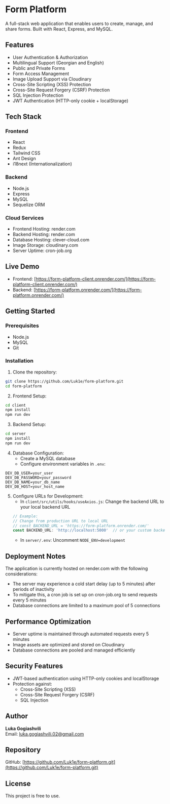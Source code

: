 # Form Platform

A full-stack web application that enables users to create, manage, and share forms. Built with React, Express, and MySQL.

## Features

- User Authentication & Authorization
- Multilingual Support (Georgian and English)
- Public and Private Forms
- Form Access Management
- Image Upload Support via Cloudinary
- Cross-Site Scripting (XSS) Protection
- Cross-Site Request Forgery (CSRF) Protection
- SQL Injection Protection
- JWT Authentication (HTTP-only cookie + localStorage)

## Tech Stack

### Frontend

- React
- Redux
- Tailwind CSS
- Ant Design
- i18next (Internationalization)

### Backend

- Node.js
- Express
- MySQL
- Sequelize ORM

### Cloud Services

- Frontend Hosting: render.com
- Backend Hosting: render.com
- Database Hosting: clever-cloud.com
- Image Storage: cloudinary.com
- Server Uptime: cron-job.org

## Live Demo

- Frontend: [https://form-platform-client.onrender.com/](https://form-platform-client.onrender.com/)
- Backend: [https://form-platform.onrender.com/](https://form-platform.onrender.com/)

## Getting Started

### Prerequisites

- Node.js
- MySQL
- Git

### Installation

1. Clone the repository:

```bash
git clone https://github.com/Luk1e/form-platform.git
cd form-platform
```

2. Frontend Setup:

```bash
cd client
npm install
npm run dev
```

3. Backend Setup:

```bash
cd server
npm install
npm run dev
```

4. Database Configuration:
   - Create a MySQL database
   - Configure environment variables in `.env`:

```env
DEV_DB_USER=your_user
DEV_DB_PASSWORD=your_password
DEV_DB_NAME=your_db_name
DEV_DB_HOST=your_host_name
```

5. Configure URLs for Development:
   - In `client/src/utils/hooks/useAxios.js`: Change the backend URL to your local backend URL
   ```javascript
   // Example:
   // Change from production URL to local URL
   // const BACKEND_URL = 'https://form-platform.onrender.com/'
   const BACKEND_URL: 'http://localhost:5000'  // or your custom backend port
   ```
   - In `server/.env`: Uncomment `NODE_ENV=development`

## Deployment Notes

The application is currently hosted on render.com with the following considerations:

- The server may experience a cold start delay (up to 5 minutes) after periods of inactivity
- To mitigate this, a cron job is set up on cron-job.org to send requests every 5 minutes
- Database connections are limited to a maximum pool of 5 connections

## Performance Optimization

- Server uptime is maintained through automated requests every 5 minutes
- Image assets are optimized and stored on Cloudinary
- Database connections are pooled and managed efficiently

## Security Features

- JWT-based authentication using HTTP-only cookies and localStorage
- Protection against:
  - Cross-Site Scripting (XSS)
  - Cross-Site Request Forgery (CSRF)
  - SQL Injection

## Author

**Luka Gogiashvili**  
Email: luka.gogiashvili.02@gmail.com

## Repository

GitHub: [https://github.com/Luk1e/form-platform.git](https://github.com/Luk1e/form-platform.git)

## License

This project is free to use.
